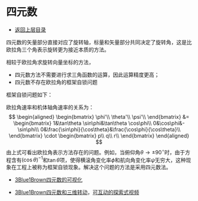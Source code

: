 # 四元数

- [返回上层目录](../navigation.md)

四元数的矢量部分直接对应了旋转轴，标量和矢量部分共同决定了旋转角，这是比欧拉角三个角表示旋转更为接近本质的方法。

相较于欧拉角求旋转向量坐标的方法，

* 四元数方法不需要进行求三角函数的运算，因此运算精度更高；
* 四元数不存在欧拉角的框架自锁问题

框架自锁问题如下：

欧拉角速率和机体轴角速率的关系为：
$$
\begin{aligned}
\begin{bmatrix}
\phi'\\
\theta'\\
\psi'\\
\end{bmatrix}
&=
\begin{bmatrix}
1&\tan\theta \sin\phi&\tan\theta \cos\phi\\
0&\cos\phi&-\sin\phi\\
0&\frac{\sin\phi}{\cos\theta}&\frac{\cos\phi}{\cos\theta}\\
\end{bmatrix}
\cdot
\begin{bmatrix}
p\\
q\\
r\\
\end{bmatrix}
\end{aligned}
$$
由上式可看出欧拉角表示方法存在的问题。例如，当俯仰角$\theta\rightarrow\pm90^{\circ}$时，由于方程含有$(\cos\theta)^{-1}$和$\tan\theta$项，使得横滚角变化率$\dot{\phi}$和航向角变化率$\dot{\psi}$无穷大，这种现象在工程上被称为框架自锁现象。解决这个问题的方法是采用四元数法。



* [3Blue1Brown四元数的可视化](https://www.bilibili.com/video/BV1SW411y7W1)

* [3Blue1Brown四元数和三维转动](https://www.bilibili.com/video/BV1Lt411U7og)，[可互动的探索式视频](https://eater.net/quaternions)





















